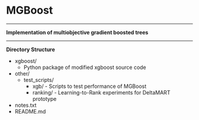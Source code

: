# MGBoost

****

**Implementation of multiobjective gradient boosted trees**

****

**Directory Structure**
- xgboost/
    - Python package of modified xgboost source code
- other/
    - test_scripts/
        - xgb/
                - Scripts to test performance of MGBoost
        - ranking/
                - Learning-to-Rank experiments for DeltaMART prototype
- notes.txt
- README.md
